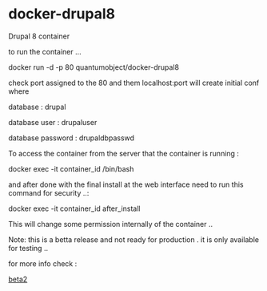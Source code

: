 docker-drupal8
==============

Drupal 8 container 

to run the container ...

  docker run -d -p 80 quantumobject/docker-drupal8

check port assigned to the 80 and them localhost:port will create initial conf where

database : drupal

database user : drupaluser

database password : drupaldbpasswd

To access the container from the server that the container is running :

  docker exec -it container_id /bin/bash

and after done with the final install at the web interface need to run this command for security ..:

  docker exec -it container_id after_install

This will change some permission internally of the container .. 

Note: this is a betta release and not ready for production . it is only available for testing  ..

for more info check :

[beta2](https://www.drupal.org/node/2357303)
